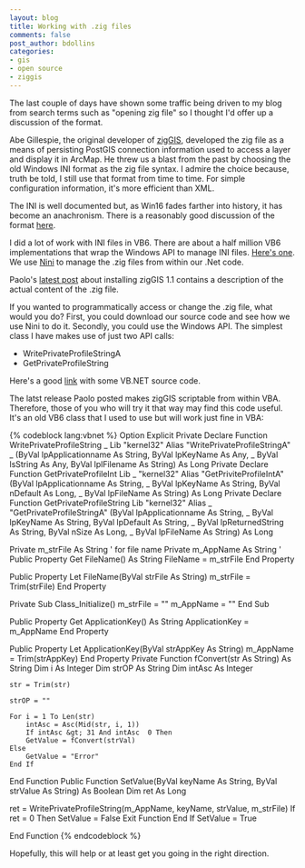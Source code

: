 ```yaml
---
layout: blog
title: Working with .zig files
comments: false
post_author: bdollins
categories:
- gis
- open source
- ziggis
---
```


The last couple of days have shown some traffic being driven to my blog from search terms such as "opening zig file" so I thought I'd offer up a discussion of the format.

Abe Gillespie, the original developer of <a href="http://code.google.com/p/ziggis">zigGIS</a>, developed the zig file as a means of persisting PostGIS connection information used to access a layer and display it in ArcMap. He threw us a blast from the past by choosing the old Windows INI format as the zig file syntax. I admire the choice because, truth be told, I still use that format from time to time. For simple configuration information, it's more efficient than XML.<!--more-->

The INI is well documented but, as Win16 fades farther into history, it has become an anachronism. There is a reasonably good discussion of the format <a href="http://en.wikipedia.org/wiki/INI_file">here</a>.

I did a lot of work with INI files in VB6. There are about a half million VB6 implementations that wrap the Windows API to manage INI files. <a href="http://www.andreavb.com/tip080005.html">Here's one</a>. We use <a href="http://nini.sourceforge.net/">Nini</a> to manage the .zig files from within our .Net code.

Paolo's <a href="http://www.paolocorti.net/public/wordpress/index.php/2007/02/14/installing-ziggis-11-for-connecting-arcmap-to-postgis-layers/">latest post</a> about installing zigGIS 1.1 contains a description of the actual content of the .zig file.

If you wanted to programmatically access or change the .zig file, what would you do? First, you could download our source code and see how we use Nini to do it. Secondly, you could use the Windows API. The simplest class I have makes use of just two API calls:
<ul>
	<li>WritePrivateProfileStringA</li>
	<li>GetPrivateProfileString</li>
</ul>

Here's a good <a href="http://www.developer.com/net/vb/article.php/3287991">link</a> with some VB.NET source code.

The latst release Paolo posted makes zigGIS scriptable from within VBA. Therefore, those of you who will try it that way may find this code useful. It's an old VB6 class that I used to use but will work just fine in VBA:

{% codeblock lang:vbnet %}
Option Explicit
Private Declare Function WritePrivateProfileString _
    Lib "kernel32" Alias "WritePrivateProfileStringA" _
        (ByVal lpApplicationname As String, ByVal lpKeyName As Any, _
            ByVal lsString As Any, ByVal lplFilename As String) As Long
Private Declare Function GetPrivateProfileInt Lib _
    "kernel32" Alias "GetPriviteProfileIntA" (ByVal lpApplicationname As String, _
        ByVal lpKeyName As String, ByVal nDefault As Long, _
            ByVal lpFileName As String) As Long
Private Declare Function GetPrivateProfileString Lib "kernel32" Alias _
    "GetPrivateProfileStringA" (ByVal lpApplicationname As String, _
        ByVal lpKeyName As String, ByVal lpDefault As String, _
            ByVal lpReturnedString As String, ByVal nSize As Long, _
                ByVal lpFileName As String) As Long

Private m_strFile As String ' for file name
Private m_AppName As String '
Public Property Get FileName() As String
    FileName = m_strFile
End Property

Public Property Let FileName(ByVal strFile As String)
    m_strFile = Trim(strFile)
End Property

Private Sub Class_Initialize()
    m_strFile = ""
    m_AppName = ""
End Sub

Public Property Get ApplicationKey() As String
    ApplicationKey = m_AppName
End Property

Public Property Let ApplicationKey(ByVal strAppKey As String)
    m_AppName = Trim(strAppKey)
End Property
Private Function fConvert(str As String) As String
Dim i As Integer
Dim strOP As String
Dim intAsc As Integer

    str = Trim(str)
    
    strOP = ""
    
    For i = 1 To Len(str)
        intAsc = Asc(Mid(str, i, 1))
        If intAsc &gt; 31 And intAsc  0 Then
        GetValue = fConvert(strVal)
    Else
        GetValue = "Error"
    End If
End Function
Public Function SetValue(ByVal keyName As String, ByVal strValue As String) As Boolean
Dim ret As Long

ret = WritePrivateProfileString(m_AppName, keyName, strValue, m_strFile)
If ret = 0 Then
    SetValue = False
    Exit Function
End If
SetValue = True

End Function
{% endcodeblock %}

Hopefully, this will help or at least get you going in the right direction.